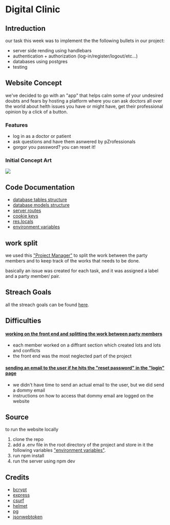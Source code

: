 

# Digital Clinic

## Intreduction

our task this week was to implement the the following bullets in our project:
- server side rending using handlebars
- authentication + authorization (log-in/register/logout/etc...)
- databases using postgres
- testing  


## Website Concept
we've decided to go with an "app" that helps calm some of your undesired doubts and fears by hosting a platform where you can ask doctors all over the world about helth issues you have or might have,
get their professional opinion by a click of a button. 


### Features
* log in as a doctor or patient
* ask questions and have them asnwered by pZrofessionals
* gorgor you password? you can reset it!


### Initial Concept Art

![](https://i.imgur.com/RayDIJQ.png)



## Code Documentation 
- [database tables structure](https://github.com/WebAhead5/digitalClinic/issues/52)
- [database models structure](https://github.com/WebAhead5/digitalClinic/issues/65)
- [server routes](https://github.com/WebAhead5/digitalClinic/issues/67)
- [cookie keys](https://github.com/WebAhead5/digitalClinic/issues/68)
- [res.locals](https://github.com/WebAhead5/digitalClinic/issues/69)
- [environment variables](https://github.com/WebAhead5/digitalClinic/issues/70)



## work split
we used this ["Project Manager"](https://github.com/WebAhead5/digitalClinic/projects/2)  to split the work between the party members and to keep track of the works that needs to be done.

basically an issue was created for each task, and it was assigned a label and a party member/ pair.


## Streach Goals
all the streach goals can be found [here](https://github.com/WebAhead5/digitalClinic/labels/stretch%20goals).


## Difficulties

#### <u>working on the front end and splitting the work between party members</u>
    
- each member worked on a diffrant section which created lots and lots and conflicts
- the front end was the most neglected part of the project


#### <u>sending an email to the user if he hits the "reset password" in the "login" page</u>
- we didn't have time to send an actual email to the user, but we did send a dommy email
- instructions on how to access that dommy email are logged on the website

## Source
to run the website locally
1) clone the repo
2) add a .env file in the root directory of the project and store in it the following variables ["environment variables"](https://github.com/WebAhead5/digitalClinic/issues/70).
3) run npm install 
4) run the server using npm dev

## Credits
- [bcrypt](https://www.npmjs.com/package/bcrypt)
- [express](https://www.npmjs.com/package/express)
- [csurf](https://www.npmjs.com/package/csurf)
- [helmet](https://www.npmjs.com/package/helmet)
- [pg](https://www.npmjs.com/package/pg)
- [jsonwebtoken](https://www.npmjs.com/package/jsonwebtoken)
